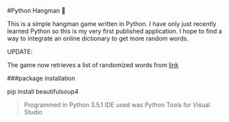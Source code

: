 #Python Hangman :snake:

This is a simple hangman game written in Python. I have only just recently learned Python so this is my very first published application. I hope to find a way to integrate an online dictionary to get more random words.

UPDATE:

The game now retrieves a list of randomized words from [link](http://www.thefreedictionary.com/dictionary.htm)

###package installation

pip install beautifulsoup4

> Programmed in Python 3.5.1
> IDE used was Python Tools for Visual Studio
